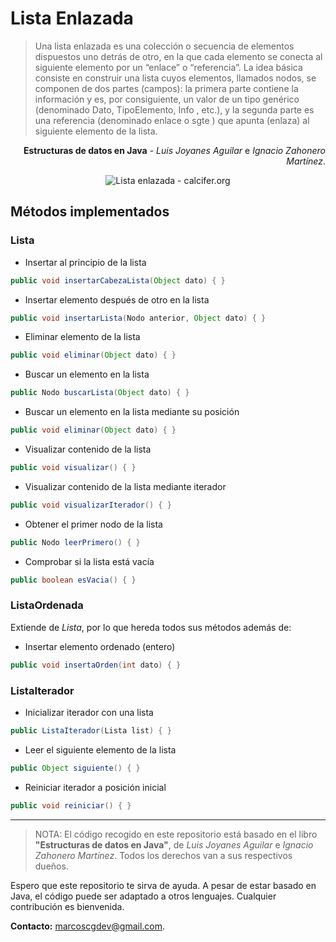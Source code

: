# Lista Enlazada

>Una lista enlazada es una colección o secuencia de elementos dispuestos uno detrás de otro, en la que cada elemento se conecta al siguiente elemento por un “enlace” o “referencia”. La idea básica consiste en construir una lista cuyos elementos, llamados nodos, se componen de dos partes (campos): la primera parte contiene la información y es, por consiguiente, un valor de un tipo genérico (denominado Dato, TipoElemento, Info , etc.), y la segunda parte es una referencia (denominado enlace o sgte ) que apunta (enlaza) al siguiente elemento de la lista. 

<p align="right"><b>Estructuras de datos en Java</b> - <i>Luis Joyanes Aguilar</i> e <i>Ignacio Zahonero Martínez</i>.</p>

<p align="center"><img src="http://www.calcifer.org/documentos/librognome/img/lista.png" alt="Lista enlazada - calcifer.org"/></p>

## Métodos implementados

### Lista

- Insertar al principio de la lista
```java
public void insertarCabezaLista(Object dato) { }
```

- Insertar elemento después de otro en la lista
```java
public void insertarLista(Nodo anterior, Object dato) { }
```

- Eliminar elemento de la lista
```java
public void eliminar(Object dato) { }
```

- Buscar un elemento en la lista
```java
public Nodo buscarLista(Object dato) { }
```

- Buscar un elemento en la lista mediante su posición
```java
public void eliminar(Object dato) { }
```

- Visualizar contenido de la lista
```java
public void visualizar() { }
```

- Visualizar contenido de la lista mediante iterador
```java
public void visualizarIterador() { }
```

- Obtener el primer nodo de la lista
```java
public Nodo leerPrimero() { }
```

- Comprobar si la lista está vacía
```java
public boolean esVacia() { }
```

### ListaOrdenada

Extiende de _Lista_, por lo que hereda todos sus métodos además de:

- Insertar elemento ordenado (entero)
```java
public void insertaOrden(int dato) { }
```

### ListaIterador

- Inicializar iterador con una lista
```java
public ListaIterador(Lista list) { }
```

- Leer el siguiente elemento de la lista
```java
public Object siguiente() { }
```

- Reiniciar iterador a posición inicial
```java
public void reiniciar() { }
```

---

> NOTA: El código recogido en este repositorio está basado en el libro **"Estructuras de datos en Java"**, de _Luis Joyanes Aguilar_ e _Ignacio Zahonero Martínez_. Todos los derechos van a sus respectivos dueños.

Espero que este repositorio te sirva de ayuda. A pesar de estar basado en Java, el código puede ser adaptado a otros lenguajes. Cualquier contribución es bienvenida.

**Contacto:** [marcoscgdev@gmail.com](mailto:marcoscgdev@gmail.com).